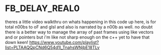 # FB_DELAY_REAL0
theres a little video walkthru on whats happening in this code up here, is for total n00bs to oF and glsl and also is narrated by a n00b as well.  no doubt there is a better way to manage the array of past frames using like vectors and or pointers but i'm like not sharp enough on the c++ yet to have that down keen!
https://www.youtube.com/playlist?list=PLTAAQQpCNd6Q54d1I_TnahsWNjbE18TLv
